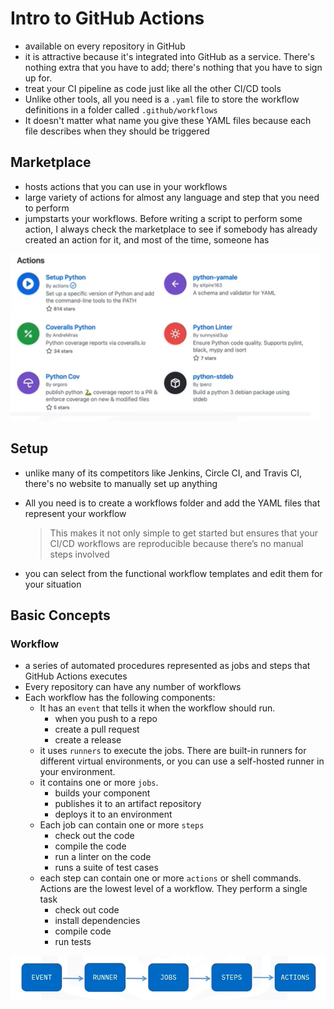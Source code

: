 # Intro to GitHub Actions
- available on every repository in GitHub
- it is attractive because it's integrated into GitHub as a service. There's nothing extra that you have to add; there's nothing that you have to sign up for.
- treat your CI pipeline as code just like all the other CI/CD tools
- Unlike other tools, all you need is a `.yaml` file to store the workflow definitions in a folder called `.github/workflows`
- It doesn't matter what name you give these YAML files because each file describes when they should be triggered

## Marketplace
- hosts actions that you can use in your workflows
- large variety of actions for almost any language and step that you need to perform
- jumpstarts your workflows. Before writing a script to perform some action, I always check the marketplace to see if somebody has already created an action for it, and most of the time, someone has

![](/img/actions-market.png)

## Setup
- unlike many of its competitors like Jenkins, Circle CI, and Travis CI, there's no website to manually set up anything 
- All you need is to create a workflows folder and add the YAML files that represent your workflow
    > This makes it not only simple to get started but ensures that your CI/CD workflows are reproducible because there’s no manual steps involved

- you can select from the functional workflow templates and edit them for your situation

## Basic Concepts
### Workflow
- a series of automated procedures represented as jobs and steps that GitHub Actions executes
- Every repository can have any number of workflows
- Each workflow has the following components: 
  - It has an `event` that tells it when the workflow should run.
    - when you push to a repo
    - create a pull request
    - create a release 
  - it uses `runners` to execute the jobs. There are built-in runners for different virtual environments, or you can use a self-hosted runner in your environment. 
  - it contains one or more `jobs`. 
    - builds your component 
    - publishes it to an artifact repository
    - deploys it to an environment
  - Each job can contain one or more `steps`
    - check out the code
    - compile the code
    - run a linter on the code
    - runs a suite of test cases
  - each step can contain one or more `actions` or shell commands. Actions are the lowest level of a workflow. They perform a single task
    - check out code
    - install dependencies
    - compile code
    - run tests

![](/img/actions-hierarchy.png)